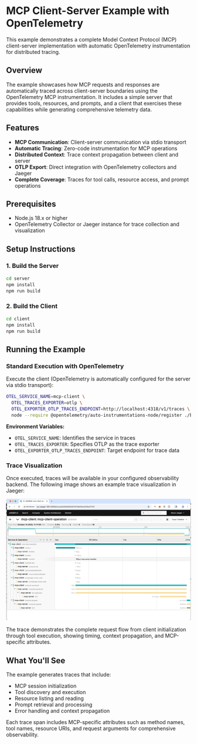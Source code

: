 # MCP Client-Server Example with OpenTelemetry

This example demonstrates a complete Model Context Protocol (MCP) client-server implementation with automatic OpenTelemetry instrumentation for distributed tracing.

## Overview

The example showcases how MCP requests and responses are automatically traced across client-server boundaries using the OpenTelemetry MCP instrumentation. It includes a simple server that provides tools, resources, and prompts, and a client that exercises these capabilities while generating comprehensive telemetry data.

## Features

- **MCP Communication**: Client-server communication via stdio transport
- **Automatic Tracing**: Zero-code instrumentation for MCP operations
- **Distributed Context**: Trace context propagation between client and server
- **OTLP Export**: Direct integration with OpenTelemetry collectors and Jaeger
- **Complete Coverage**: Traces for tool calls, resource access, and prompt operations

## Prerequisites

- Node.js 18.x or higher
- OpenTelemetry Collector or Jaeger instance for trace collection and visualization

## Setup Instructions

### 1. Build the Server

```bash
cd server
npm install
npm run build
```

### 2. Build the Client

```bash
cd client
npm install
npm run build
```

## Running the Example

### Standard Execution with OpenTelemetry

Execute the client (OpenTelemetry is automatically configured for the server via stdio transport):

```bash
OTEL_SERVICE_NAME=mcp-client \
  OTEL_TRACES_EXPORTER=otlp \
  OTEL_EXPORTER_OTLP_TRACES_ENDPOINT=http://localhost:4318/v1/traces \
  node --require @opentelemetry/auto-instrumentations-node/register ./build/client.js
```

**Environment Variables:**

- `OTEL_SERVICE_NAME`: Identifies the service in traces
- `OTEL_TRACES_EXPORTER`: Specifies OTLP as the trace exporter
- `OTEL_EXPORTER_OTLP_TRACES_ENDPOINT`: Target endpoint for trace data

### Trace Visualization

Once executed, traces will be available in your configured observability backend. The following image shows an example trace visualization in Jaeger:

![MCP Tracing Example](mcpstdio.png)

The trace demonstrates the complete request flow from client initialization through tool execution, showing timing, context propagation, and MCP-specific attributes.

## What You'll See

The example generates traces that include:

- MCP session initialization
- Tool discovery and execution
- Resource listing and reading
- Prompt retrieval and processing
- Error handling and context propagation

Each trace span includes MCP-specific attributes such as method names, tool names, resource URIs, and request arguments for comprehensive observability.
